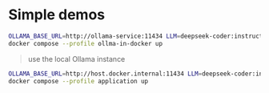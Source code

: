 # Simple demos

```bash
OLLAMA_BASE_URL=http://ollama-service:11434 LLM=deepseek-coder:instruct \
docker compose --profile ollma-in-docker up
```

> use the local Ollama instance
```bash
OLLAMA_BASE_URL=http://host.docker.internal:11434 LLM=deepseek-coder:instruct \
docker compose --profile application up
```






